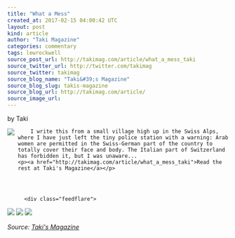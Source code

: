 ```yaml
---
title: "What a Mess"
created_at: 2017-02-15 04:00:42 UTC
layout: post
kind: article
author: "Taki Magazine"
categories: commentary
tags: lewrockwell
source_post_url: http://takimag.com/article/what_a_mess_taki
source_twitter_url: http://twitter.com/takimag
source_twitter: takimag
source_blog_name: "Taki&#39;s Magazine"
source_blog_slug: takis-magazine
source_blog_url: http://takimag.com/article/
source_image_url: 
---
```

by Taki<br />
	  

<img src="http://takimag.com/images/uploads/bigstock-Yellowstone-River-At-Yellowsto-134350931.jpg" style="float:left;margin-right:8px;"/>
	






	
		I write this from a small village high up in the Swiss Alps, where I have just left the tiny police station with a warning: Arab women are permitted in the Swiss-German part of the country to totally cover their face and body. The Italian part of Switzerland has forbidden it, but I was unaware...
	<p><a href="http://takimag.com/article/what_a_mess_taki">Read the rest at Taki's Magazine</a></p>
						
	  
	  
	  
	  <div class="feedflare">
<a href="http://feeds.feedburner.com/~ff/takimag?a=BeMTX8-KmM0:a5xS9uIrlHU:yIl2AUoC8zA"><img src="http://feeds.feedburner.com/~ff/takimag?d=yIl2AUoC8zA" border="0"></img></a> <a href="http://feeds.feedburner.com/~ff/takimag?a=BeMTX8-KmM0:a5xS9uIrlHU:qj6IDK7rITs"><img src="http://feeds.feedburner.com/~ff/takimag?d=qj6IDK7rITs" border="0"></img></a> <a href="http://feeds.feedburner.com/~ff/takimag?a=BeMTX8-KmM0:a5xS9uIrlHU:gIN9vFwOqvQ"><img src="http://feeds.feedburner.com/~ff/takimag?i=BeMTX8-KmM0:a5xS9uIrlHU:gIN9vFwOqvQ" border="0"></img></a>
</div><img src="http://feeds.feedburner.com/~r/takimag/~4/BeMTX8-KmM0" height="1" width="1" alt=""/><div class="">
    <i>Source: <a href="http://takimag.com/article/">Taki&#39;s Magazine</a></i>
</div>
